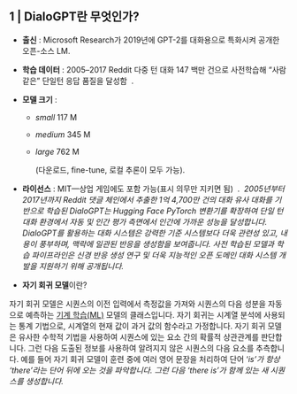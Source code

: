 
## **1 | DialoGPT란 무엇인가?**

- **출신** : Microsoft Research가 2019년에 GPT-2를 대화용으로 특화시켜 공개한 오픈-소스 LM.
    
- **학습 데이터** : 2005–2017 Reddit 다중 턴 대화 147 백만 건으로 사전학습해 “사람 같은” 단일턴 응답 품질을 달성함  .
    
- **모델 크기** :
    
    - _small_ 117 M
        
    - _medium_ 345 M
        
    - _large_ 762 M 
        
        (다운로드, fine-tune, 로컬 추론이 모두 가능).



- **라이선스** : MIT—상업 게임에도 포함 가능(표시 의무만 지키면 됨)  .
 _2005년부터 2017년까지 Reddit 댓글 체인에서 추출한 1억 4,700만 건의 대화 유사 대화를 기반으로 학습된 DialoGPT는 Hugging Face PyTorch 변환기를 확장하여 단일 턴 대화 환경에서 자동 및 인간 평가 측면에서 인간에 가까운 성능을 달성합니다. DialoGPT를 활용하는 대화 시스템은 강력한 기준 시스템보다 더욱 관련성 있고, 내용이 풍부하며, 맥락에 일관된 반응을 생성함을 보여줍니다. 사전 학습된 모델과 학습 파이프라인은 신경 반응 생성 연구 및 더욱 지능적인 오픈 도메인 대화 시스템 개발을 지원하기 위해 공개됩니다._

- **자기 회귀 모델**이란?

자기 회귀 모델은 시퀀스의 이전 입력에서 측정값을 가져와 시퀀스의 다음 성분을 자동으로 예측하는 [기계 학습(ML)](https://aws.amazon.com/what-is/machine-learning/) 모델의 클래스입니다. 자기 회귀는 시계열 분석에 사용되는 통계 기법으로, 시계열의 현재 값이 과거 값의 함수라고 가정합니다. 자기 회귀 모델은 유사한 수학적 기법을 사용하여 시퀀스에 있는 요소 간의 확률적 상관관계를 판단합니다. 그런 다음 도출된 정보를 사용하여 알려지지 않은 시퀀스의 다음 요소를 추측합니다. 예를 들어 자기 회귀 모델이 훈련 중에 여러 영어 문장을 처리하여 단어 ‘_is’_가 항상 ‘_there’라는 단어 뒤에 오는 것을 파악합니다._ 그런 다음 ‘there _is_’가 함께 있는 새 시퀀스를 생성합니다_._
